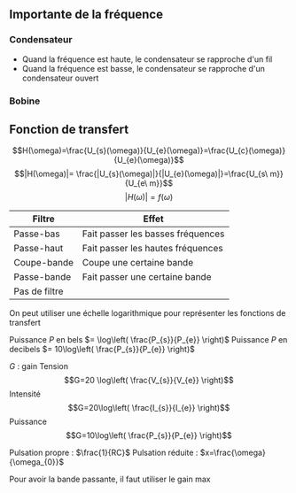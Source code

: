 ## Importante de la fréquence

### Condensateur
* Quand la fréquence est haute, le condensateur se rapproche d'un fil
* Quand la fréquence est basse, le condensateur se rapproche d'un condensateur ouvert
### Bobine
## Fonction de transfert
$$H(\omega)=\frac{U_{s}(\omega)}{U_{e}(\omega)}=\frac{U_{c}(\omega)}{U_{e}(\omega)}$$
$$|H(\omega)|= \frac{|U_{s}(\omega)|}{|U_{e}(\omega)|}=\frac{U_{s\ m}}{U_{e\ m}}$$
$$|H(\omega)|=f(\omega)$$

| Filtre | Effet |
| ---- | ---- |
| Passe-bas | Fait passer les basses fréquences |
| Passe-haut | Fait passer les hautes fréquences |
| Coupe-bande | Coupe une certaine bande |
| Passe-bande | Fait passer une certaine bande |
| Pas de filtre |  |
On peut utiliser une échelle logarithmique  pour représenter les fonctions de transfert

Puissance $P$ en bels $= \log\left( \frac{P_{s}}{P_{e}} \right)$
Puissance $P$ en decibels $= 10\log\left( \frac{P_{s}}{P_{e}} \right)$

$G$ : gain
Tension
$$G=20 \log\left( \frac{V_{s}}{V_{e}} \right)$$
Intensité
$$G=20\log\left( \frac{I_{s}}{I_{e}} \right)$$
Puissance
$$G=10\log\left( \frac{P_{s}}{P_{e}} \right)$$

Pulsation propre : $\frac{1}{RC}$
Pulsation réduite : $x=\frac{\omega}{\omega_{0}}$

Pour avoir la bande passante, il faut utiliser le gain max
